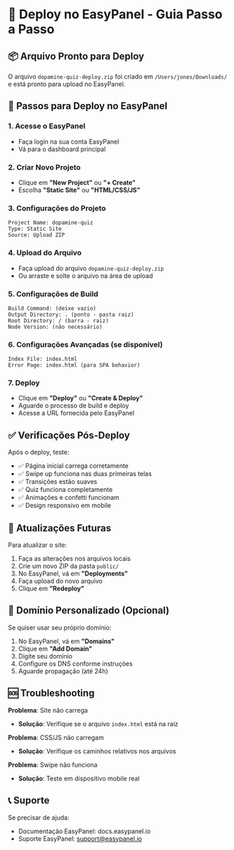 # 🚀 Deploy no EasyPanel - Guia Passo a Passo

## 📦 Arquivo Pronto para Deploy

O arquivo `dopamine-quiz-deploy.zip` foi criado em `/Users/jones/Downloads/` e está pronto para upload no EasyPanel.

## 🔧 Passos para Deploy no EasyPanel

### 1. Acesse o EasyPanel
- Faça login na sua conta EasyPanel
- Vá para o dashboard principal

### 2. Criar Novo Projeto
- Clique em **"New Project"** ou **"+ Create"**
- Escolha **"Static Site"** ou **"HTML/CSS/JS"**

### 3. Configurações do Projeto
```
Project Name: dopamine-quiz
Type: Static Site
Source: Upload ZIP
```

### 4. Upload do Arquivo
- Faça upload do arquivo `dopamine-quiz-deploy.zip`
- Ou arraste e solte o arquivo na área de upload

### 5. Configurações de Build
```
Build Command: (deixe vazio)
Output Directory: . (ponto - pasta raiz)
Root Directory: / (barra - raiz)
Node Version: (não necessário)
```

### 6. Configurações Avançadas (se disponível)
```
Index File: index.html
Error Page: index.html (para SPA behavior)
```

### 7. Deploy
- Clique em **"Deploy"** ou **"Create & Deploy"**
- Aguarde o processo de build e deploy
- Acesse a URL fornecida pelo EasyPanel

## ✅ Verificações Pós-Deploy

Após o deploy, teste:
- ✅ Página inicial carrega corretamente
- ✅ Swipe up funciona nas duas primeiras telas
- ✅ Transições estão suaves
- ✅ Quiz funciona completamente
- ✅ Animações e confetti funcionam
- ✅ Design responsivo em mobile

## 🔄 Atualizações Futuras

Para atualizar o site:
1. Faça as alterações nos arquivos locais
2. Crie um novo ZIP da pasta `public/`
3. No EasyPanel, vá em **"Deployments"**
4. Faça upload do novo arquivo
5. Clique em **"Redeploy"**

## 📱 Domínio Personalizado (Opcional)

Se quiser usar seu próprio domínio:
1. No EasyPanel, vá em **"Domains"**
2. Clique em **"Add Domain"**
3. Digite seu domínio
4. Configure os DNS conforme instruções
5. Aguarde propagação (até 24h)

## 🆘 Troubleshooting

**Problema**: Site não carrega
- **Solução**: Verifique se o arquivo `index.html` está na raiz

**Problema**: CSS/JS não carregam
- **Solução**: Verifique os caminhos relativos nos arquivos

**Problema**: Swipe não funciona
- **Solução**: Teste em dispositivo mobile real

## 📞 Suporte

Se precisar de ajuda:
- Documentação EasyPanel: docs.easypanel.io
- Suporte EasyPanel: support@easypanel.io